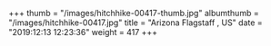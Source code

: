 +++
thumb = "/images/hitchhike-00417-thumb.jpg"
albumthumb = "/images/hitchhike-00417.jpg"
title = "Arizona Flagstaff , US"
date = "2019:12:13 12:23:36"
weight = 417
+++
